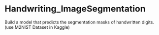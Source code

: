 # Handwriting_ImageSegmentation
Build a model that predicts the segmentation masks of handwritten digits.
(use M2NIST Dataset in Kaggle)
